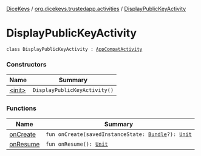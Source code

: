 [DiceKeys](../../index.md) / [org.dicekeys.trustedapp.activities](../index.md) / [DisplayPublicKeyActivity](./index.md)

# DisplayPublicKeyActivity

`class DisplayPublicKeyActivity : `[`AppCompatActivity`](https://developer.android.com/reference/androidx/androidx/appcompat/app/AppCompatActivity.html)

### Constructors

| Name | Summary |
|---|---|
| [&lt;init&gt;](-init-.md) | `DisplayPublicKeyActivity()` |

### Functions

| Name | Summary |
|---|---|
| [onCreate](on-create.md) | `fun onCreate(savedInstanceState: `[`Bundle`](https://developer.android.com/reference/android/os/Bundle.html)`?): `[`Unit`](https://kotlinlang.org/api/latest/jvm/stdlib/kotlin/-unit/index.html) |
| [onResume](on-resume.md) | `fun onResume(): `[`Unit`](https://kotlinlang.org/api/latest/jvm/stdlib/kotlin/-unit/index.html) |
